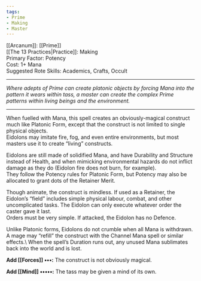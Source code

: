```yaml
---
tags:
- Prime
- Making
- Master
---
```


[[Arcanum]]: [[Prime]]\
[[The 13 Practices|Practice]]: Making\
Primary Factor: Potency\
Cost: 1+ Mana\
Suggested Rote Skills: Academics, Crafts, Occult

---

_Where adepts of Prime can create platonic objects by forcing Mana into the pattern it wears within tass, a master can create the complex Prime patterns within living beings and the environment._

---

When fuelled with Mana, this spell creates an obviously-magical construct much like Platonic Form, except that the construct is not limited to single physical objects.\
Eidolons may imitate fire, fog, and even entire environments, but most masters use it to create “living” constructs.

Eidolons are still made of solidified Mana, and have Durability and Structure instead of Health, and when mimicking environmental hazards do not inflict damage as they do (Eidolon fire does not burn, for example).\
They follow the Potency rules for Platonic Form, but Potency may also be allocated to grant dots of the Retainer Merit.

Though animate, the construct is mindless. If used as a Retainer, the Eidolon’s “field” includes simple physical labour, combat, and other uncomplicated tasks. The Eidolon can only execute whatever order the caster gave it last.\
Orders must be very simple. If attacked, the Eidolon has no Defence.

Unlike Platonic forms, Eidolons do not crumble when all Mana is withdrawn. A mage may “refill” the construct with the Channel Mana spell or similar effects.\ When the spell’s Duration runs out, any unused Mana sublimates back into the world and is lost.

**Add [[Forces]] •••:** The construct is not obviously magical.

**Add [[Mind]] •••••:** The tass may be given a mind of its own.